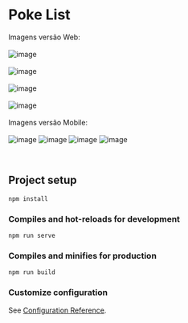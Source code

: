 # Poke List

Imagens versão Web:  
<br/>
![image](https://user-images.githubusercontent.com/96210622/234106126-c5b998ba-f1a0-44e4-8d49-32c1f43cabc0.png)
<br/>  
![image](https://user-images.githubusercontent.com/96210622/234106286-d6da75a7-8ad7-4fc3-8a8e-0a6ca2c6ec41.png)
<br/>  
![image](https://user-images.githubusercontent.com/96210622/234106330-91f03d69-3dda-4d1a-a250-4270acd000fa.png)
<br/>  
![image](https://user-images.githubusercontent.com/96210622/234106414-cda49380-7581-4d15-b449-e334178d4ad4.png)
<br/>  
Imagens versão Mobile: 
<br/>  
![image](https://user-images.githubusercontent.com/96210622/234107035-b784ed62-be1a-417d-ba93-f8f65cf5fc91.png)
![image](https://user-images.githubusercontent.com/96210622/234107166-ae0cc3c8-b720-4af3-9fe7-649a53838de7.png)
![image](https://user-images.githubusercontent.com/96210622/234107401-6cd707e5-7b35-41c2-b8ee-4c2a69666887.png)
![image](https://user-images.githubusercontent.com/96210622/234107277-aebcfd4b-4565-46ec-8234-5065c8a19b30.png)

<br/>  





## Project setup
```
npm install
```

### Compiles and hot-reloads for development
```
npm run serve
```

### Compiles and minifies for production
```
npm run build
```

### Customize configuration
See [Configuration Reference](https://cli.vuejs.org/config/).

